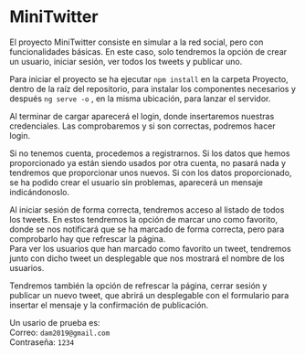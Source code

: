 # MiniTwitter

El proyecto MiniTwitter consiste en simular a la red social, pero con funcionalidades básicas. En este caso, solo tendremos la opción de crear un usuario, iniciar sesión, ver todos los tweets y publicar uno.

Para iniciar el proyecto se ha ejecutar ``` npm install ``` en la carpeta Proyecto, dentro de la raíz del repositorio, para instalar los componentes necesarios y después  ``` ng serve -o ``` , en la misma ubicación, para lanzar el servidor.

Al terminar de cargar aparecerá el login, donde insertaremos nuestras credenciales. Las comprobaremos y si son correctas, podremos hacer login.

Si no tenemos cuenta, procedemos a registrarnos. Si los datos que hemos proporcionado ya están siendo usados por otra cuenta, no pasará nada y tendremos que proporcionar unos nuevos. Si con los datos proporcionado, se ha podido crear el usuario sin problemas, aparecerá un mensaje indicándonoslo.

Al iniciar sesión de forma correcta, tendremos acceso al listado de todos los tweets. En estos tendremos la opción de marcar uno como favorito, donde se nos notificará que se ha marcado de forma correcta, pero para comprobarlo hay que refrescar la página.  
Para ver los usuarios que han marcado como favorito un tweet, tendremos junto con dicho tweet un desplegable que nos mostrará el nombre de los usuarios.  

Tendremos también la opción de refrescar la página, cerrar sesión y publicar un nuevo tweet, que abrirá un desplegable con el formulario para insertar el mensaje y la confirmación de publicación.

Un usario de prueba es:  
Correo: ``` dam2019@gmail.com ```  
Contraseña: ``` 1234 ```